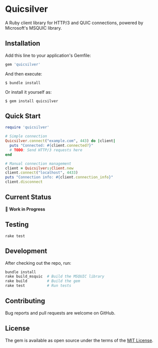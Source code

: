 # Quicsilver

A Ruby client library for HTTP/3 and QUIC connections, powered by Microsoft's MSQUIC library.

## Installation

Add this line to your application's Gemfile:

```ruby
gem 'quicsilver'
```

And then execute:

    $ bundle install

Or install it yourself as:

    $ gem install quicsilver

## Quick Start

```ruby
require 'quicsilver'

# Simple connection
Quicsilver.connect("example.com", 443) do |client|
  puts "Connected: #{client.connected?}"
  # TODO: Send HTTP/3 requests here
end

# Manual connection management
client = Quicsilver::Client.new
client.connect("localhost", 4433)
puts "Connection info: #{client.connection_info}"
client.disconnect
```

## Current Status

🚧 **Work in Progress**

## Testing

`rake test`

## Development

After checking out the repo, run:

```bash
bundle install
rake build_msquic  # Build the MSQUIC library
rake build         # Build the gem
rake test          # Run tests
```

## Contributing

Bug reports and pull requests are welcome on GitHub.

## License

The gem is available as open source under the terms of the [MIT License](https://opensource.org/licenses/MIT).

